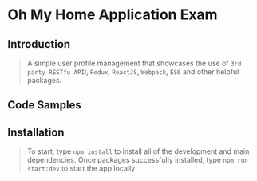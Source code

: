# Oh My Home Application Exam

## Introduction

> A simple user profile management that showcases the use of `3rd party RESTfu API`l, `Redux`, `ReactJS`, `Webpack`, `ES6` and other helpful packages.

## Code Samples



## Installation

> To start, type `npm install` to install all of the development and main dependencies.
> Once packages successfully installed, type `npm run start:dev` to start the app locally